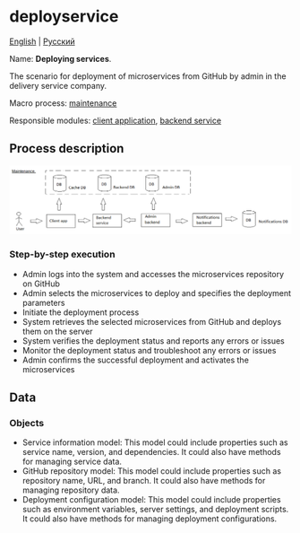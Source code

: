 # deployservice

[English](deployservice.md) | [Русский](deployservice.ru.md)

Name: **Deploying services**.

The scenario for deployment of microservices from GitHub by admin in the delivery service company.

Macro process: [maintenance](../../macroprocesses/maintenance.md)

Responsible modules: [client application](../../frontend/adminclient.md), [backend service](../../backend/adminbackend.md)

## Process description

![maintenance_overall](../../img/maintenance_overall.png)

### Step-by-step execution

- Admin logs into the system and accesses the microservices repository on GitHub
- Admin selects the microservices to deploy and specifies the deployment parameters
- Initiate the deployment process
- System retrieves the selected microservices from GitHub and deploys them on the server
- System verifies the deployment status and reports any errors or issues
- Monitor the deployment status and troubleshoot any errors or issues
- Admin confirms the successful deployment and activates the microservices

## Data 

### Objects 

- Service information model: This model could include properties such as service name, version, and dependencies. It could also have methods for managing service data.
- GitHub repository model: This model could include properties such as repository name, URL, and branch. It could also have methods for managing repository data.
- Deployment configuration model: This model could include properties such as environment variables, server settings, and deployment scripts. It could also have methods for managing deployment configurations.

